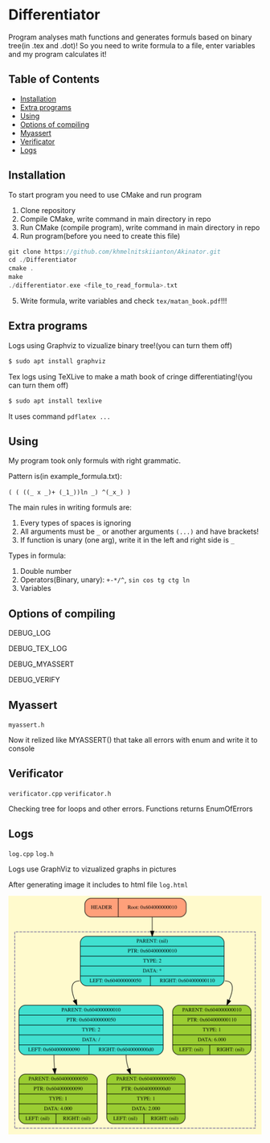 # Differentiator

Program analyses math functions and generates formuls based on binary tree(in .tex and .dot)!
So you need to write formula to a file, enter variables and my program calculates it!

## Table of Contents

- [Installation](#installation)
- [Extra programs](#extra-programs)
- [Using](#using)
- [Options of compiling](#options-of-compiling)
- [Myassert](#myassert)
- [Verificator](#verificator)
- [Logs](#logs)

## Installation

To start program you need to use CMake and run program

1.  Clone repository
2.  Compile CMake, write command in main directory in repo
3.  Run CMake (compile program), write command in main directory in repo
4.  Run program(before you need to create this file) 
```c
git clone https://github.com/khmelnitskiianton/Akinator.git
cd ./Differentiator
cmake .
make
./differentiator.exe <file_to_read_formula>.txt
```
5. Write formula, write variables and check `tex/matan_book.pdf`!!!

## Extra programs

Logs using Graphviz to vizualize binary tree!(you can turn them off) 

```c
$ sudo apt install graphviz
```

Tex logs using TeXLive to make a math book of cringe differentiating!(you can turn them off) 

```c
$ sudo apt install texlive
```

It uses command `pdflatex ...`

## Using

My program took only formuls with right grammatic.

Pattern is(in example_formula.txt):

`( ( ((_ x _)+ (_1_))ln _) ^(_x_) )`

The main rules in writing formuls are:
1. Every types of spaces is ignoring
2. All arguments must be `_` or another arguments `(...)` and have brackets! 
3. If function is unary (one arg), write it in the left and right side is `_`

Types in formula:

1. Double number
2. Operators(Binary, unary): `+-*/^`, `sin cos tg ctg ln`
3. Variables

## Options of compiling

DEBUG_LOG 

DEBUG_TEX_LOG

DEBUG_MYASSERT 

DEBUG_VERIFY 

## Myassert

`myassert.h`

Now it relized like MYASSERT() that take all errors with enum and write it to console

## Verificator

`verificator.cpp` `verificator.h` 

Checking tree for loops and other errors. Functions returns EnumOfErrors 

## Logs

`log.cpp` `log.h`

Logs use GraphViz to vizualized graphs in pictures

After generating image it includes to html file `log.html`

![Пример графического лога!](https://github.com/khmelnitskiianton/Differentiator/blob/main/example_log.svg)